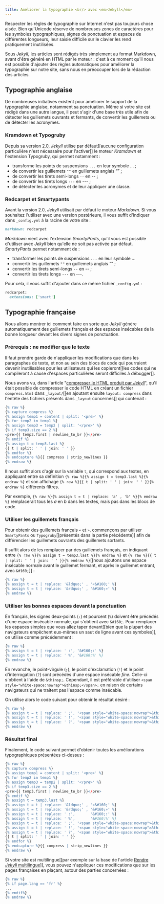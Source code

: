 ```yaml
---
title: Améliorer la typographie <br/> avec <em>Jekyll</em>
---
```


Respecter les règles de typographie sur Internet n'est pas toujours chose aisée. Bien qu'Unicode réserve de nombreuses zones de caractères pour les symboles typographiques, signes de ponctuation et espaces de différentes longueurs, leur saisie difficile sur le clavier les rend pratiquement inutilisées.

Sous *Jekyll*, les articles sont rédigés très simplement au format Markdown, avant d'être généré en HTML par le moteur : c'est à ce moment qu'il nous est possible d'ajouter des règles automatiques pour améliorer la typographie sur notre site, sans nous en préoccuper lors de la rédaction des articles.



## Typographie anglaise
De nombreuses initiatives existent pour améliorer le support de la typographie anglaise, notamment sa ponctuation. Même si votre site est rédigé dans une autre langue, il peut s'agir d'une base très utile afin de détecter les guillemets ouvrants et fermants, de convertir les guillemets ou de détecter les acronymes.

### Kramdown et Typogruby

Depuis sa version 2.0, *Jekyll* utilise par défaut[[aucune configuration particulière n'est nécessaire pour l'activer]] le moteur *Kramdown* et l'extension Typogruby, qui permet notamment :

* transforme les points de suspensions `...` en leur symbole ... ;
* de convertir les guillemets `""` en guillemets anglais “” ;
* de convertir les tirets semi-longs  `--` en -- ;
* de convertir les tirets longs  `---` en --- ;
* de détecter les acronymes et de leur appliquer une classe.


### Redcarpet et Smartypants
Avant la version 2.0, *Jekyll* utilisait par défaut le moteur *Markdown*. Si vous souhaitez l'utiliser avec une version postérieure, il vous suffit d'indiquer dans `_config.yml` à la racine de votre site :

```ruby
markdown: redcarpet
```

*Markdown* vient avec l'extension *SmartyPants*, qu'il vous est possible d'utiliser avec *Jekyll* bien qu'elle ne soit pas activée par défaut. 
*SmartyPants* permet notamment de :

* transformer les points de suspensions `...` en leur symbole ... 
* convertir les guillemets `""` en guillemets anglais “” ;
* convertir les tirets semi-longs  `--` en -- ;
* convertir les tirets longs  `---` en ---.

Pour cela, il vous suffit d'ajouter dans ce même fichier `_config.yml` :

```ruby
redcarpet:
  extensions: ['smart']
```


## Typographie française

Nous allons montrer ici comment faire en sorte que *Jekyll* génère automatiquement des guillemets français et des espaces insécables de la bonne longueur devant les divers signes de ponctuation.

### Prérequis : ne modifier que le texte

Il faut prendre garde de n'appliquer les modifications que dans les paragraphes de texte, et non au sein des blocs de code qui pourraient devenir inutilisables pour les utilisateurs qui les copieront[[les codes qui ne compileront à cause d'espaces particulières seront difficiles à débugger]].

Nous avons vu, dans l'article "[compresser le HTML produit par *Jekyll*](http://sylvain.durand.tf/compresser-le-code-html-de-jekyll/)", qu'il était possible de compresser le code HTML en créant un fichier `compress.html` dans `_layout/`[[en ajoutant ensuite `layout: compress` dans l'entête des fichiers présents dans `_layout` concernés]] qui contenait :

```r 
{% raw %}
{% capture compress %}
{% assign temp1 = content | split: '<pre>' %}
{% for temp2 in temp1 %}
{% assign temp3 = temp2 | split: '</pre>' %}
{% if temp3.size == 2 %}
<pre>{{ temp3.first | newline_to_br }}</pre>
{% endif %}
{% assign t = temp3.last %}
{{ t | split: ' ' | join: ' ' }}
{% endfor %}
{% endcapture %}{{ compress | strip_newlines }}
{% endraw %}
```

Il nous suffit alors d'agir sur la variable `t`, qui correspond aux textes, en appliquant entre sa définition `{% raw %}{% assign t = temp3.last %}{% endraw %}` et son affichage  `{% raw %}{{ t | split: ' ' | join: ' ' }}{% endraw %}` différents filtres.

Par exemple, `{% raw %}{% assign t = t | replace: 'a' , 'b' %}{% endraw %}` remplacerait tous les *a* en *b* dans les textes, mais pas dans les blocs de code.

### Utiliser les guillemets français

Pour obtenir des guillemets français `«` et `»`, commençons par utiliser `SmartyPants` ou `Typogruby`[[présentés dans la partie précédente]] afin de différencier les guillemets ouvrants des guillemets sortants.

Il suffit alors de les remplacer par des guillemets français, en indiquant entre `{% raw %}{% assign t = temp3.last %}{% endraw %}` et `{% raw %}{{ t | split: ' ' | join: ' ' }}{% endraw %}`[[nous ajoutons une espace insécable normale avant le guillemet fermant, et après le guillemet entrant, avec `&#160;`]] :

```r
{% raw %}
{% assign t = t | replace: '&ldquo;' , '«&#160;' %}
{% assign t = t | replace: '&rdquo;' , '&#160;»' %}
{% endraw %}
```


### Utiliser les bonnes espaces devant la ponctuation

En français, les signes deux-points (`:`) et pourcent (`%`) doivent être précédés d'une espace insécable normale, qui s'obtient avec `&#160;`. Pour remplacer les espaces simples que vous allez taper devant[[bien que la plupart des navigateurs empêchent eux-mêmes un saut de ligne avant ces symboles]], on utilise comme précédemment :

```r
{% raw %}
{% assign t = t | replace: ' :', '&#160;:' %}
{% assign t = t | replace: ' %', '&#160;%' %}
{% endraw %}
```

En revanche, le point-virgule (`;`), le point d'exclamation (`!`) et le point  d'interrogation (`?`) sont précédés d'une espace insécable *fine*. Celle-ci s'obtient à l'aide de `&thinsp;`. Cependant, il est préférable d'utiliser `<span style="white-space:nowrap">&thinsp;</span>;` en raison de certains navigateurs qui ne traitent pas l'espace comme insécable.

On utilise alors le code suivant pour obtenir le résultat désiré :

```r
{% raw %}
{% assign t = t | replace: ' ;', '<span style="white-space:nowrap">&thinsp;</span>;' %}
{% assign t = t | replace: ' !', '<span style="white-space:nowrap">&thinsp;</span>!' %}
{% assign t = t | replace: ' ?', '<span style="white-space:nowrap">&thinsp;</span>?' %}
{% endraw %}
```


### Résultat final

Finalement, le code suivant permet d'obtenir toutes les améliorations typographiques présentées ci-dessus :

```r
{% raw %}
{% capture compress %}
{% assign temp1 = content | split: '<pre>' %}
{% for temp2 in temp1 %}
{% assign temp3 = temp2 | split: '</pre>' %}
{% if temp3.size == 2 %}
<pre>{{ temp3.first | newline_to_br }}</pre>
{% endif %}
{% assign t = temp3.last %}
{% assign t = t | replace: '&ldquo;' , '«&#160;' %}
{% assign t = t | replace: '&rdquo;' , '&#160;»' %}
{% assign t = t | replace: ' :',       '&#160;:' %}
{% assign t = t | replace: ' %',       '&#160;%' %}
{% assign t = t | replace: ' ;', '<span style="white-space:nowrap">&thinsp;</span>;' %}
{% assign t = t | replace: ' !', '<span style="white-space:nowrap">&thinsp;</span>!' %}
{% assign t = t | replace: ' ?', '<span style="white-space:nowrap">&thinsp;</span>?' %}
{{ t | split: ' ' | join: ' ' }}
{% endfor %}
{% endcapture %}{{ compress | strip_newlines }}
{% endraw %}
```

Si votre site est multilingue[[par exemple sur la base de l'article [Rendre *Jekyll* multilingue](http://sylvain.durand.tf/rendre-jekyll-multilingue/)]], vous pouvez n'appliquer ces modifications que sur les pages françaises en plaçant, autour des parties concernées :

```r
{% raw %}
{% if page.lang == 'fr' %}
...
{% endif%}
{% endraw %}
```

